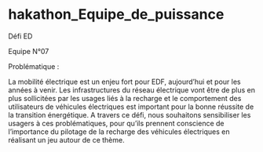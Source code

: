 # hakathon_Equipe_de_puissance
Défi ED

Equipe N°07

Problématique :

La mobilité électrique est un enjeu fort pour EDF, aujourd’hui et pour les années à venir. 
Les infrastructures du réseau électrique vont être de plus en plus sollicitées par les usages 
liés à la recharge et le comportement des utilisateurs de véhicules électriques est important 
pour la bonne réussite de la transition énergétique. 
A travers ce défi, nous souhaitons sensibiliser les usagers à ces problématiques, pour qu’ils 
prennent conscience de l’importance du pilotage de la recharge des véhicules électriques en 
réalisant un jeu autour de ce thème.

